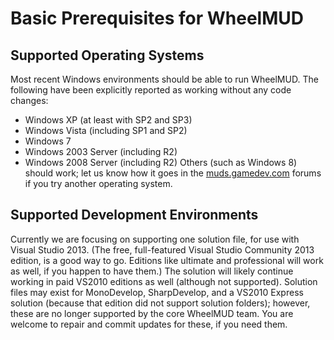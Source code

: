 # Basic Prerequisites for WheelMUD

## Supported Operating Systems
Most recent Windows environments should be able to run WheelMUD. The following have been explicitly reported as working without any code changes:
* Windows XP (at least with SP2 and SP3)
* Windows Vista (including SP1 and SP2)
* Windows 7
* Windows 2003 Server (including R2)
* Windows 2008 Server (including R2)
Others (such as Windows 8) should work; let us know how it goes in the [muds.gamedev.com](http://muds.gamedev.com) forums if you try another operating system.

## Supported Development Environments
Currently we are focusing on supporting one solution file, for use with Visual Studio 2013.
(The free, full-featured Visual Studio Community 2013 edition, is a good way to go. Editions like ultimate and professional will work as well, if you happen to have them.)
The solution will likely continue working in paid VS2010 editions as well (although not supported).
Solution files may exist for MonoDevelop, SharpDevelop, and a VS2010 Express solution (because that edition did not support solution folders); however, these are no longer supported by the core WheelMUD team. You are welcome to repair and commit updates for these, if you need them.
